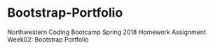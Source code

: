 # Bootstrap-Portfolio
Northwestern Coding Bootcamp Spring 2018 Homework Assignment Week02: Bootstrap Portfolio 

